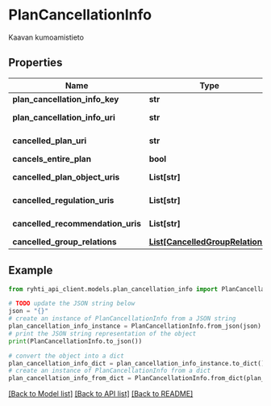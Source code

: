 # PlanCancellationInfo

Kaavan kumoamistieto

## Properties

Name | Type | Description | Notes
------------ | ------------- | ------------- | -------------
**plan_cancellation_info_key** | **str** | Tiedon tuottajatahon tietojärjestelmän generoima kohteen versioriippumaton tunnus | 
**plan_cancellation_info_uri** | **str** | Luokan pysyvä URI -muotoinen viittaustunniste (https://uri.rakennetunymparistontietojarjestelma.fi/plancancellationinfo/{guid}) | [optional] [readonly] 
**cancelled_plan_uri** | **str** | Kumottavan hyväkstytyn kaavan tunnus URI-muodossa (https://uri.rakennetunymparistontietojarjestelma.fi/plan/{planKey}) | 
**cancels_entire_plan** | **bool** | Kumoaa kaavan kokonaan | 
**cancelled_plan_object_uris** | **List[str]** | Kumottavan kaavakohteen tunnukset URI-muodossa (https://uri.rakennetunymparistontietojarjestelma.fi/planobject/{planObjectKey}) | [optional] 
**cancelled_regulation_uris** | **List[str]** | Kumottavan määräyksen tunnukset URI-muodossa (https://uri.rakennetunymparistontietojarjestelma.fi/planregulation/{planRegulationKey}) | [optional] 
**cancelled_recommendation_uris** | **List[str]** | Kumottavan suosituksen tunnukset URI-muodossa (https://uri.rakennetunymparistontietojarjestelma.fi/planrecommendation/{planRecommendationKey}) | [optional] 
**cancelled_group_relations** | [**List[CancelledGroupRelations]**](CancelledGroupRelations.md) | Kumottavan ryhmän kohdistus. Kuvaa kaavakohteesta kumoutuvat kaavamääräysryhmät. | [optional] 

## Example

```python
from ryhti_api_client.models.plan_cancellation_info import PlanCancellationInfo

# TODO update the JSON string below
json = "{}"
# create an instance of PlanCancellationInfo from a JSON string
plan_cancellation_info_instance = PlanCancellationInfo.from_json(json)
# print the JSON string representation of the object
print(PlanCancellationInfo.to_json())

# convert the object into a dict
plan_cancellation_info_dict = plan_cancellation_info_instance.to_dict()
# create an instance of PlanCancellationInfo from a dict
plan_cancellation_info_from_dict = PlanCancellationInfo.from_dict(plan_cancellation_info_dict)
```
[[Back to Model list]](../README.md#documentation-for-models) [[Back to API list]](../README.md#documentation-for-api-endpoints) [[Back to README]](../README.md)


